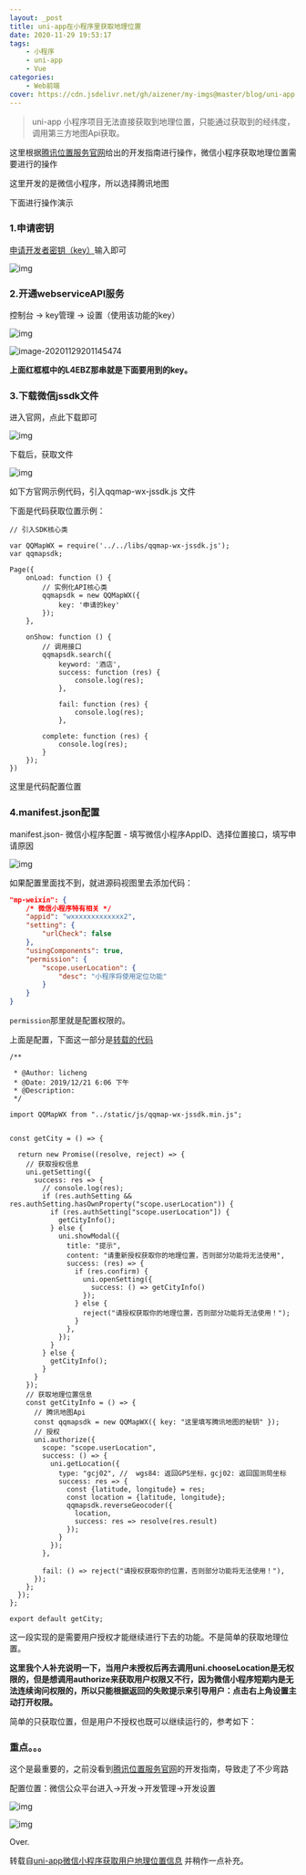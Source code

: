 ```yaml
---
layout: _post
title: uni-app在小程序里获取地理位置
date: 2020-11-29 19:53:17
tags:
	- 小程序
	- uni-app
	- Vue
categories:
	- Web前端
cover: https://cdn.jsdelivr.net/gh/aizener/my-imgs@master/blog/uni-app.png
---
```


> uni-app 小程序项目无法直接获取到地理位置，只能通过获取到的经纬度，调用第三方地图Api获取。

这里根据[腾讯位置服务官网](https://lbs.qq.com/miniProgram/jsSdk/jsSdkGuide/jsSdkOverview)给出的开发指南进行操作，微信小程序获取地理位置需要进行的操作

这里开发的是微信小程序，所以选择腾讯地图

下面进行操作演示

### 1.申请密钥

[申请开发者密钥（key）](https://lbs.qq.com/dev/console/key/add)输入即可

![img](https://img-blog.csdnimg.cn/20201119160648671.png?x-oss-process=image/watermark,type_ZmFuZ3poZW5naGVpdGk,shadow_10,text_aHR0cHM6Ly9ibG9nLmNzZG4ubmV0L2ExODc5MjYyNzE2OA==,size_16,color_FFFFFF,t_70)

### 2.开通webserviceAPI服务

控制台 -> key管理 -> 设置（使用该功能的key）

![img](https://img-blog.csdnimg.cn/20201119161009520.png?x-oss-process=image/watermark,type_ZmFuZ3poZW5naGVpdGk,shadow_10,text_aHR0cHM6Ly9ibG9nLmNzZG4ubmV0L2ExODc5MjYyNzE2OA==,size_16,color_FFFFFF,t_70)

 

![image-20201129201145474](C:\Users\dell\AppData\Roaming\Typora\typora-user-images\image-20201129201145474.png)

**上面红框框中的L4EBZ那串就是下面要用到的key。**

### 3.下载微信jssdk文件

进入官网，点此下载即可

![img](https://img-blog.csdnimg.cn/20201119161351576.png?x-oss-process=image/watermark,type_ZmFuZ3poZW5naGVpdGk,shadow_10,text_aHR0cHM6Ly9ibG9nLmNzZG4ubmV0L2ExODc5MjYyNzE2OA==,size_16,color_FFFFFF,t_70)

下载后，获取文件

![img](https://img-blog.csdnimg.cn/20201119161454299.png)

如下方官网示例代码，引入qqmap-wx-jssdk.js 文件

下面是代码获取位置示例：

```
// 引入SDK核心类

var QQMapWX = require('../../libs/qqmap-wx-jssdk.js');
var qqmapsdk;

Page({
    onLoad: function () {
        // 实例化API核心类
        qqmapsdk = new QQMapWX({
            key: '申请的key'
        });
    },

    onShow: function () {
        // 调用接口
        qqmapsdk.search({
            keyword: '酒店',
            success: function (res) {
                console.log(res);
            },

            fail: function (res) {
                console.log(res);
            },

        complete: function (res) {
            console.log(res);
        }
    });
})
```

这里是代码配置位置

### 4.manifest.json配置

manifest.json- 微信小程序配置 - 填写微信小程序AppID、选择位置接口，填写申请原因

![img](https://img-blog.csdnimg.cn/20201119162614508.png?x-oss-process=image/watermark,type_ZmFuZ3poZW5naGVpdGk,shadow_10,text_aHR0cHM6Ly9ibG9nLmNzZG4ubmV0L2ExODc5MjYyNzE2OA==,size_16,color_FFFFFF,t_70)

如果配置里面找不到，就进源码视图里去添加代码：

```json
"mp-weixin": {
    /* 微信小程序特有相关 */
    "appid": "wxxxxxxxxxxxxx2",
    "setting": {
        "urlCheck": false
    },
    "usingComponents": true,
    "permission": {
        "scope.userLocation": {
            "desc": "小程序将使用定位功能"
        }
    }
}
```

`permission`那里就是配置权限的。

上面是配置，下面这一部分是[转载的代码](https://blog.csdn.net/BradyCC/article/details/103650722)

```
/**

 * @Author: licheng
 * @Date: 2019/12/21 6:06 下午
 * @Description:
 */

import QQMapWX from "../static/js/qqmap-wx-jssdk.min.js";


const getCity = () => {

  return new Promise((resolve, reject) => {
    // 获取授权信息
    uni.getSetting({
      success: res => {
        // console.log(res);
        if (res.authSetting && res.authSetting.hasOwnProperty("scope.userLocation")) {
          if (res.authSetting["scope.userLocation"]) {
            getCityInfo();
          } else {
            uni.showModal({
              title: "提示",
              content: "请重新授权获取你的地理位置，否则部分功能将无法使用",
              success: (res) => {
                if (res.confirm) {
                  uni.openSetting({
                    success: () => getCityInfo()
                  });
                } else {
                  reject("请授权获取你的地理位置，否则部分功能将无法使用！");
                }
              },
            });
          }
        } else {
          getCityInfo();
        }
      }
    });
    // 获取地理位置信息
    const getCityInfo = () => {
      // 腾讯地图Api
      const qqmapsdk = new QQMapWX({ key: "这里填写腾讯地图的秘钥" });
      // 授权
      uni.authorize({
        scope: "scope.userLocation",
        success: () => {
          uni.getLocation({
            type: "gcj02", //  wgs84: 返回GPS坐标，gcj02: 返回国测局坐标
            success: res => {
              const {latitude, longitude} = res;
              const location = {latitude, longitude};
              qqmapsdk.reverseGeocoder({
                location,
                success: res => resolve(res.result)
              });
            }
          });
        },

        fail: () => reject("请授权获取你的位置，否则部分功能将无法使用！"),
      });
    };
  });
};

export default getCity;
```

这一段实现的是需要用户授权才能继续进行下去的功能。不是简单的获取地理位置。

 **这里我个人补充说明一下，当用户未授权后再去调用uni.chooseLocation是无权限的，但是想调用authorize来获取用户权限又不行，因为微信小程序短期内是无法连续询问权限的，所以只能根据返回的失败提示来引导用户：点击右上角设置主动打开权限。**

简单的只获取位置，但是用户不授权也既可以继续运行的，参考如下：

### 重点。。。

这个是最重要的，之前没看到[腾讯位置服务官网](https://lbs.qq.com/miniProgram/jsSdk/jsSdkGuide/jsSdkOverview)的开发指南，导致走了不少弯路

配置位置：微信公众平台进入->开发->开发管理->开发设置

![img](https://img-blog.csdnimg.cn/20201119164122631.png?x-oss-process=image/watermark,type_ZmFuZ3poZW5naGVpdGk,shadow_10,text_aHR0cHM6Ly9ibG9nLmNzZG4ubmV0L2ExODc5MjYyNzE2OA==,size_16,color_FFFFFF,t_70)

![img](https://img-blog.csdnimg.cn/20201119164623689.png?x-oss-process=image/watermark,type_ZmFuZ3poZW5naGVpdGk,shadow_10,text_aHR0cHM6Ly9ibG9nLmNzZG4ubmV0L2ExODc5MjYyNzE2OA==,size_16,color_FFFFFF,t_70)



Over.

转载自[uni-app微信小程序获取用户地理位置信息](https://blog.csdn.net/a18792627168/article/details/108962311) 并稍作一点补充。